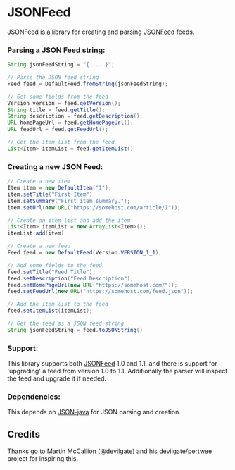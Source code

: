 # JSONFeed

JSONFeed is a library for creating and parsing [JSONFeed](https://jsonfeed.org/) feeds.


### Parsing a JSON Feed string:

```java
String jsonFeedString = "{ ... }";

// Parse the JSON feed string
Feed feed = DefaultFeed.fromString(jsonFeedString);

// Get some fields from the feed
Version version = feed.getVersion();
String title = feed.getTitle();
String description = feed.getDescription();
URL homePageUrl = feed.getHomePageUrl();
URL feedUrl = feed.getFeedUrl();

// Get the item list from the feed
List<Item> itemList = feed.getItemList()
```


### Creating a new JSON Feed:

```java
// Create a new item
Item item = new DefaultItem("1");
item.setTitle("First Item");
item.setSummary("First item summary.");
item.setUrl(new URL("https://somehost.com/article/1"));

// Create an item list and add the item
List<Item> itemList = new ArrayList<Item>();
itemList.add(item)

// Create a new feed
Feed feed = new DefaultFeed(Version.VERSION_1_1);

// Add some fields to the feed
feed.setTitle("Feed Title");
feed.setDescription("Feed Description");
feed.setHomePageUrl(new URL("https://somehost.com/"));
feed.setFeedUrl(new URL("https://somehost.com/feed.json"));

// Add the item list to the feed
feed.setItemList(itemList);

// Get the feed as a JSON feed string
String jsonFeedString = feed.toJSONString()
```


### Support:

This library supports both [JSONFeed](https://jsonfeed.org/) 1.0 and 1.1, and there is
support for 'upgrading' a feed from version 1.0 to 1.1. Additionally the parser will
inspect the feed and upgrade it if needed.



### Dependencies:

This depends on [JSON-java](https://github.com/stleary/JSON-java) for JSON parsing and creation.



## Credits

Thanks go to Martin McCallion [(@devilgate)](https://github.com/devilgate) and his [devilgate/pertwee](https://github.com/devilgate/pertwee) project for inspiring this.
